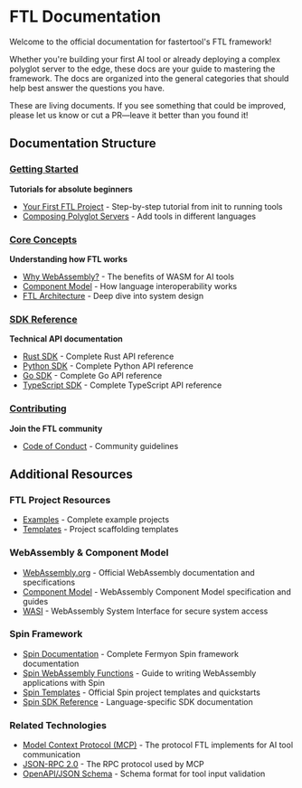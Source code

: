 # FTL Documentation

Welcome to the official documentation for fastertool's FTL framework!

Whether you're building your first AI tool or already deploying a complex polyglot server to the edge, these docs are your guide to mastering the framework. The docs are organized into the general categories that should help best answer the questions you have.

These are living documents. If you see something that could be improved, please let us know or cut a PR—leave it better than you found it!

## Documentation Structure

### [Getting Started](./getting-started/)
**Tutorials for absolute beginners**
- [Your First FTL Project](./getting-started/first-project.md) - Step-by-step tutorial from init to running tools
- [Composing Polyglot Servers](./getting-started/polyglot-composition.md) - Add tools in different languages

### [Core Concepts](./core-concepts/)
**Understanding how FTL works**
- [Why WebAssembly?](./core-concepts/why-webassembly.md) - The benefits of WASM for AI tools
- [Component Model](./core-concepts/component-model.md) - How language interoperability works
- [FTL Architecture](./core-concepts/architecture.md) - Deep dive into system design

### [SDK Reference](../sdk/README.md)
**Technical API documentation**
- [Rust SDK](../sdk/rust/README.md) - Complete Rust API reference
- [Python SDK](../sdk/python/README.md) - Complete Python API reference
- [Go SDK](../sdk/go/README.md) - Complete Go API reference
- [TypeScript SDK](../sdk/typescript/README.md) - Complete TypeScript API reference

### [Contributing](./contributing/README.md)
**Join the FTL community**
- [Code of Conduct](./contributing/code-of-conduct.md) - Community guidelines

## Additional Resources

### FTL Project Resources
- [Examples](../examples/README.md) - Complete example projects
- [Templates](../templates/README.md) - Project scaffolding templates

### WebAssembly & Component Model
- [WebAssembly.org](https://webassembly.org/) - Official WebAssembly documentation and specifications
- [Component Model](https://component-model.bytecodealliance.org/) - WebAssembly Component Model specification and guides
- [WASI](https://wasi.dev/) - WebAssembly System Interface for secure system access

### Spin Framework
- [Spin Documentation](https://developer.fermyon.com/spin) - Complete Fermyon Spin framework documentation
- [Spin WebAssembly Functions](https://developer.fermyon.com/spin/v2/writing-apps) - Guide to writing WebAssembly applications with Spin
- [Spin Templates](https://developer.fermyon.com/spin/v2/quickstart) - Official Spin project templates and quickstarts
- [Spin SDK Reference](https://developer.fermyon.com/spin/v2/rust-components) - Language-specific SDK documentation

### Related Technologies  
- [Model Context Protocol (MCP)](https://modelcontextprotocol.io/) - The protocol FTL implements for AI tool communication
- [JSON-RPC 2.0](https://www.jsonrpc.org/specification) - The RPC protocol used by MCP
- [OpenAPI/JSON Schema](https://json-schema.org/) - Schema format for tool input validation
